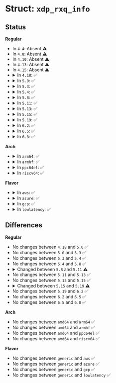 # Struct: <code>xdp_rxq_info</code>

## Status
<b>Regular</b>
<ul>
<li>
In <code>4.4</code>: Absent ⚠️
</li>
<li>
In <code>4.8</code>: Absent ⚠️
</li>
<li>
In <code>4.10</code>: Absent ⚠️
</li>
<li>
In <code>4.13</code>: Absent ⚠️
</li>
<li>
In <code>4.15</code>: Absent ⚠️
</li>
<li>
<details>
<summary>In <code>4.18</code>: ✅</summary>

```c
struct xdp_rxq_info {
    struct net_device *dev;
    u32 queue_index;
    u32 reg_state;
    struct xdp_mem_info mem;
};
```
</details>
</li>
<li>
<details>
<summary>In <code>5.0</code>: ✅</summary>

```c
struct xdp_rxq_info {
    struct net_device *dev;
    u32 queue_index;
    u32 reg_state;
    struct xdp_mem_info mem;
};
```
</details>
</li>
<li>
<details>
<summary>In <code>5.3</code>: ✅</summary>

```c
struct xdp_rxq_info {
    struct net_device *dev;
    u32 queue_index;
    u32 reg_state;
    struct xdp_mem_info mem;
};
```
</details>
</li>
<li>
<details>
<summary>In <code>5.4</code>: ✅</summary>

```c
struct xdp_rxq_info {
    struct net_device *dev;
    u32 queue_index;
    u32 reg_state;
    struct xdp_mem_info mem;
};
```
</details>
</li>
<li>
<details>
<summary>In <code>5.8</code>: ✅</summary>

```c
struct xdp_rxq_info {
    struct net_device *dev;
    u32 queue_index;
    u32 reg_state;
    struct xdp_mem_info mem;
};
```
</details>
</li>
<li>
<details>
<summary>In <code>5.11</code>: ✅</summary>

```c
struct xdp_rxq_info {
    struct net_device *dev;
    u32 queue_index;
    u32 reg_state;
    struct xdp_mem_info mem;
    unsigned int napi_id;
};
```
</details>
</li>
<li>
<details>
<summary>In <code>5.13</code>: ✅</summary>

```c
struct xdp_rxq_info {
    struct net_device *dev;
    u32 queue_index;
    u32 reg_state;
    struct xdp_mem_info mem;
    unsigned int napi_id;
};
```
</details>
</li>
<li>
<details>
<summary>In <code>5.15</code>: ✅</summary>

```c
struct xdp_rxq_info {
    struct net_device *dev;
    u32 queue_index;
    u32 reg_state;
    struct xdp_mem_info mem;
    unsigned int napi_id;
};
```
</details>
</li>
<li>
<details>
<summary>In <code>5.19</code>: ✅</summary>

```c
struct xdp_rxq_info {
    struct net_device *dev;
    u32 queue_index;
    u32 reg_state;
    struct xdp_mem_info mem;
    unsigned int napi_id;
    u32 frag_size;
};
```
</details>
</li>
<li>
<details>
<summary>In <code>6.2</code>: ✅</summary>

```c
struct xdp_rxq_info {
    struct net_device *dev;
    u32 queue_index;
    u32 reg_state;
    struct xdp_mem_info mem;
    unsigned int napi_id;
    u32 frag_size;
};
```
</details>
</li>
<li>
<details>
<summary>In <code>6.5</code>: ✅</summary>

```c
struct xdp_rxq_info {
    struct net_device *dev;
    u32 queue_index;
    u32 reg_state;
    struct xdp_mem_info mem;
    unsigned int napi_id;
    u32 frag_size;
};
```
</details>
</li>
<li>
<details>
<summary>In <code>6.8</code>: ✅</summary>

```c
struct xdp_rxq_info {
    struct net_device *dev;
    u32 queue_index;
    u32 reg_state;
    struct xdp_mem_info mem;
    unsigned int napi_id;
    u32 frag_size;
};
```
</details>
</li>
</ul>
<b>Arch</b>
<ul>
<li>
<details>
<summary>In <code>arm64</code>: ✅</summary>

```c
struct xdp_rxq_info {
    struct net_device *dev;
    u32 queue_index;
    u32 reg_state;
    struct xdp_mem_info mem;
};
```
</details>
</li>
<li>
<details>
<summary>In <code>armhf</code>: ✅</summary>

```c
struct xdp_rxq_info {
    struct net_device *dev;
    u32 queue_index;
    u32 reg_state;
    struct xdp_mem_info mem;
};
```
</details>
</li>
<li>
<details>
<summary>In <code>ppc64el</code>: ✅</summary>

```c
struct xdp_rxq_info {
    struct net_device *dev;
    u32 queue_index;
    u32 reg_state;
    struct xdp_mem_info mem;
};
```
</details>
</li>
<li>
<details>
<summary>In <code>riscv64</code>: ✅</summary>

```c
struct xdp_rxq_info {
    struct net_device *dev;
    u32 queue_index;
    u32 reg_state;
    struct xdp_mem_info mem;
};
```
</details>
</li>
</ul>
<b>Flavor</b>
<ul>
<li>
<details>
<summary>In <code>aws</code>: ✅</summary>

```c
struct xdp_rxq_info {
    struct net_device *dev;
    u32 queue_index;
    u32 reg_state;
    struct xdp_mem_info mem;
};
```
</details>
</li>
<li>
<details>
<summary>In <code>azure</code>: ✅</summary>

```c
struct xdp_rxq_info {
    struct net_device *dev;
    u32 queue_index;
    u32 reg_state;
    struct xdp_mem_info mem;
};
```
</details>
</li>
<li>
<details>
<summary>In <code>gcp</code>: ✅</summary>

```c
struct xdp_rxq_info {
    struct net_device *dev;
    u32 queue_index;
    u32 reg_state;
    struct xdp_mem_info mem;
};
```
</details>
</li>
<li>
<details>
<summary>In <code>lowlatency</code>: ✅</summary>

```c
struct xdp_rxq_info {
    struct net_device *dev;
    u32 queue_index;
    u32 reg_state;
    struct xdp_mem_info mem;
};
```
</details>
</li>
</ul>

## Differences
<b>Regular</b>
<ul>
<li>
No changes between <code>4.18</code> and <code>5.0</code> ✅
</li>
<li>
No changes between <code>5.0</code> and <code>5.3</code> ✅
</li>
<li>
No changes between <code>5.3</code> and <code>5.4</code> ✅
</li>
<li>
No changes between <code>5.4</code> and <code>5.8</code> ✅
</li>
<li>
<details>
<summary>Changed between <code>5.8</code> and <code>5.11</code> ⚠️</summary>
<ul>
<li>
<b>Field added. </b>
<code>unsigned int napi_id</code>
</li>
</ul>
</details>
</li>
<li>
No changes between <code>5.11</code> and <code>5.13</code> ✅
</li>
<li>
No changes between <code>5.13</code> and <code>5.15</code> ✅
</li>
<li>
<details>
<summary>Changed between <code>5.15</code> and <code>5.19</code> ⚠️</summary>
<ul>
<li>
<b>Field added. </b>
<code>u32 frag_size</code>
</li>
</ul>
</details>
</li>
<li>
No changes between <code>5.19</code> and <code>6.2</code> ✅
</li>
<li>
No changes between <code>6.2</code> and <code>6.5</code> ✅
</li>
<li>
No changes between <code>6.5</code> and <code>6.8</code> ✅
</li>
</ul>
<b>Arch</b>
<ul>
<li>
No changes between <code>amd64</code> and <code>arm64</code> ✅
</li>
<li>
No changes between <code>amd64</code> and <code>armhf</code> ✅
</li>
<li>
No changes between <code>amd64</code> and <code>ppc64el</code> ✅
</li>
<li>
No changes between <code>amd64</code> and <code>riscv64</code> ✅
</li>
</ul>
<b>Flavor</b>
<ul>
<li>
No changes between <code>generic</code> and <code>aws</code> ✅
</li>
<li>
No changes between <code>generic</code> and <code>azure</code> ✅
</li>
<li>
No changes between <code>generic</code> and <code>gcp</code> ✅
</li>
<li>
No changes between <code>generic</code> and <code>lowlatency</code> ✅
</li>
</ul>
